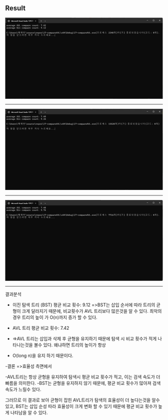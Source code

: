 Result
---
![](https://github.com/JHONEY-076/5702216-Chae-Jae-Heon/blob/master/17-compareAVL/17-compareAVL/%ED%99%94%EB%A9%B4%20%EC%BA%A1%EC%B2%98%202024-12-12%20143655.jpg)

---
![](
https://github.com/JHONEY-076/5702216-Chae-Jae-Heon/blob/master/17-compareAVL/17-compareAVL/%ED%99%94%EB%A9%B4%20%EC%BA%A1%EC%B2%98%202024-12-12%20143717.jpg)

---
![](
https://github.com/JHONEY-076/5702216-Chae-Jae-Heon/blob/master/17-compareAVL/17-compareAVL/%ED%99%94%EB%A9%B4%20%EC%BA%A1%EC%B2%98%202024-12-12%20143736.jpg)


---


결과분석 

- 이진 탐색 트리 (BST)
   평균 비교 횟수: 9.12
   =>BST는 삽입 순서에 따라 트리의 균형이 크게 달라지기 때문에, 비교횟수가 AVL 트리보다 많은것을 알 수 있다. 최악의 경우 트리의 높이 
     가 O(n)까지 증가 할 수 있다.

- AVL 트리
    평균 비교 횟수: 7.42
-   =>AVL 트리는 삽입과 삭제 후 균형을 유지하기 때문에 탐색 시 비교 횟수가 적게 나타나는것을 볼수 있다. 왜냐하면 트리의 높이가 항상
-   O(long n)을 유지 하기 때문이다.


-결론 =>효율성 측면에서 

-AVL트리는 항상 균형을 유지하여 탐색시 평균 비교 횟수가 적고, 이는 검색 속도가 더 빠름을 의미한다.
-BST는 균형을 유지하지 않기 때문에, 평균 비교 횟수가 많아져 검색 속도가 느릴수 있다.

그러므로 이 결과로 보아 균형이 잡힌 AVL트리가 탐색의 효율성이 더 높다는것을 알수 있고, BST는 삽입 순성 따라 효율성이 크게 변화 할 수 있기 
때문에 평균 비교 횟수가 높게 나타남을 알 수 있다.
